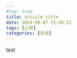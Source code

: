 ```yaml
---
#top: true
title: article title
date: 2024-08-07 15:59:22
tags: [心得]
categories: [杂谈]
---
```


test
